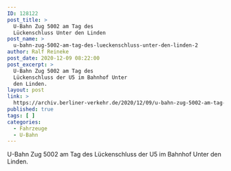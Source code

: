 ```yaml
---
ID: 128122
post_title: >
  U-Bahn Zug 5002 am Tag des
  Lückenschluss Unter den Linden
post_name: >
  u-bahn-zug-5002-am-tag-des-lueckenschluss-unter-den-linden-2
author: Ralf Reineke
post_date: 2020-12-09 08:22:00
post_excerpt: >
  U-Bahn Zug 5002 am Tag des
  Lückenschluss der U5 im Bahnhof Unter
  den Linden.
layout: post
link: >
  https://archiv.berliner-verkehr.de/2020/12/09/u-bahn-zug-5002-am-tag-des-lueckenschluss-unter-den-linden-2/
published: true
tags: [ ]
categories:
  - Fahrzeuge
  - U-Bahn
---
```

U-Bahn Zug 5002 am Tag des Lückenschluss der U5 im Bahnhof Unter den Linden. 